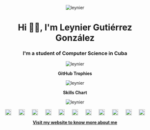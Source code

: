 <p align="center"> <img src="https://cr-ss-service.azurewebsites.net/api/ScreenShot?widget=summary&username=leynier" alt="leynier" /> </p>

<h1 align="center">Hi 👋🏻, I'm Leynier Gutiérrez González</h1>

<h3 align="center">I'm a student of Computer Science in Cuba</h3>

<p align="center"> <img src="https://github-readme-stats.vercel.app/api?username=leynier&count_private=true&show_icons=true" alt="leynier" /> </p>

<p align="center"><b>GitHub Trophies</b></p>

<p align="center"> <img src="https://github-profile-trophy.vercel.app/?username=leynier&column=3" alt="leynier" /> </p>

<p align="center"><b>Skills Chart</b></p>

<p align="center"> <img src="https://cr-skills-chart-widget.azurewebsites.net/api/api?username=leynier" alt="leynier" /> </p>

<p align="center">
  <a href="https://linkedin.com/in/leynier" target="blank"><img align="center" src="https://cdn.jsdelivr.net/npm/simple-icons@3.0.1/icons/linkedin.svg" alt="leynier" height="20" width="20" /></a>
  &nbsp;&nbsp;&nbsp;&nbsp;
  <a href="https://gitlab.com/leynier" target="blank"><img align="center" src="https://cdn.jsdelivr.net/npm/simple-icons@3.0.1/icons/gitlab.svg" alt="leynier" height="20" width="20" /></a>
  &nbsp;&nbsp;&nbsp;&nbsp;
  <a href="https://profile.codersrank.io/user/leynier" target="blank"><img align="center" src="https://cdn.jsdelivr.net/npm/simple-icons@3.0.1/icons/codersrank.svg" alt="leynier" height="20" width="20" /></a>
  &nbsp;&nbsp;&nbsp;&nbsp;
  <a href="https://dev.to/leynier" target="blank"><img align="center" src="https://cdn.jsdelivr.net/npm/simple-icons@3.0.1/icons/dev-dot-to.svg" alt="leynier" height="20" width="20" /></a>
  &nbsp;&nbsp;&nbsp;&nbsp;
  <a href="https://stackoverflow.com/users/8921443/leynier-guti%C3%A9rrez-gonz%C3%A1lez" target="blank"><img align="center" src="https://cdn.jsdelivr.net/npm/simple-icons@3.0.1/icons/stackoverflow.svg" alt="leynier" height="20" width="20" /></a>
  &nbsp;&nbsp;&nbsp;&nbsp;
  <a href="https://www.researchgate.net/profile/Leynier_Gutierrez_Gonzalez" target="blank"><img align="center" src="https://cdn.jsdelivr.net/npm/simple-icons@3.0.1/icons/researchgate.svg" alt="leynier" height="20" width="20" /></a>
  &nbsp;&nbsp;&nbsp;&nbsp;
  <a href="https://leynier.medium.com" target="blank"><img align="center" src="https://cdn.jsdelivr.net/npm/simple-icons@3.0.1/icons/medium.svg" alt="leynier" height="20" width="20" /></a>
  &nbsp;&nbsp;&nbsp;&nbsp;
  <a href="https://twitter.com/leynier41" target="blank"><img align="center" src="https://cdn.jsdelivr.net/npm/simple-icons@3.0.1/icons/twitter.svg" alt="leynier" height="20" width="20" /></a>
  &nbsp;&nbsp;&nbsp;&nbsp;
  <a href="https://t.me/leynier" target="blank"><img align="center" src="https://cdn.jsdelivr.net/npm/simple-icons@3.0.1/icons/telegram.svg" alt="leynier" height="20" width="20" /></a>
  &nbsp;&nbsp;&nbsp;&nbsp;
  <a href="https://fb.com/leynier41" target="blank"><img align="center" src="https://cdn.jsdelivr.net/npm/simple-icons@3.0.1/icons/facebook.svg" alt="leynier" height="20" width="20" /></a>
  &nbsp;&nbsp;&nbsp;&nbsp;
  <a href="https://www.youtube.com/channel/UCT1z3Pckv-U31HhL31e--rw" target="blank"><img align="center" src="https://cdn.jsdelivr.net/npm/simple-icons@3.0.1/icons/youtube.svg" alt="leynier" height="20" width="20" /></a>
</p>

<p align="center"> <a href="https://leynier.github.io" target="blank"> <strong> Visit my website to know more about me </strong> </a> </p>
